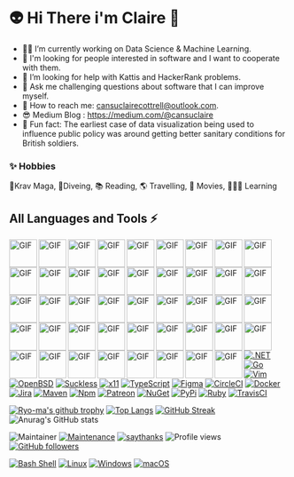 # 👽 Hi There i'm Claire 👋 



- 👩‍💻 I’m currently working on Data Science & Machine Learning.
- 👻 I'm looking for people interested in software and I want to cooperate with them.
- 💩 I’m looking for help with Kattis and HackerRank problems.
- 👀 Ask me challenging questions about software that I can improve myself.
- 👾 How to reach me: cansuclairecottrell@outlook.com.
- 😎 Medium Blog : https://medium.com/@cansuclaire
- 🤖 Fun fact: The earliest case of data visualization being used to influence public policy was around getting better sanitary conditions for British soldiers.

### ✨ Hobbies

🥋Krav Maga, 🤿Diveing, 📚 Reading, 🌎 Travelling, 🎥 Movies, 👩🏻‍🎓 Learning

## All Languages and Tools ⚡
<img align="left" alt="GIF" src="https://user-images.githubusercontent.com/97338597/234517868-a016836d-d5ae-4020-947d-aebe79292e60.png" width="50" height="50" /><img align="left" alt="GIF" src="https://user-images.githubusercontent.com/97338597/234518751-0da377c9-814f-485b-b8fa-afe8f846f28c.png" width="50" height="50" /><img align="left" alt="GIF" src="https://user-images.githubusercontent.com/97338597/234519423-30bf6f69-c02d-4f2b-acf1-08299a31c521.png" width="50" height="50" /><img align="left" alt="GIF" src="https://user-images.githubusercontent.com/97338597/234520686-ac1d725e-954e-432a-b72a-2f28af094f64.png" width="50" height="50" /><img align="left" alt="GIF" src="https://user-images.githubusercontent.com/97338597/234521029-639e118f-e144-468f-afde-3edd7127aacb.png" width="50" height="50" /><img align="left" alt="GIF" src="https://user-images.githubusercontent.com/97338597/234521487-5f6e4128-2d6a-49a8-8949-13efeca1f679.png" width="50" height="50" /><img align="left" alt="GIF" src="https://user-images.githubusercontent.com/97338597/234521816-aeecc3a6-f4d0-4b94-9ba5-5ef1230af8e6.png" width="50" height="50" /><img align="left" alt="GIF" src="https://user-images.githubusercontent.com/97338597/234522243-68b81eaa-4558-4190-9255-38376a0f78ba.png" width="50" height="50" /><img align="left" alt="GIF" src="https://user-images.githubusercontent.com/97338597/234522590-82499fea-459d-4b58-bb36-fa573fc98fdb.png" width="50" height="50" /><img align="left" alt="GIF" src="https://user-images.githubusercontent.com/97338597/234523027-d50a976b-a015-4cb4-bc13-f41c24e62a41.png" width="50" height="50" /><img align="left" alt="GIF" src="https://user-images.githubusercontent.com/97338597/234523458-11c7e374-8994-4152-b567-1d227847fe0e.png" width="50" height="50" /><img align="left" alt="GIF" src="https://user-images.githubusercontent.com/97338597/234523837-0c73f543-36ce-499e-8160-a49c987ace45.png" width="50" height="50" /><img align="left" alt="GIF" src="https://user-images.githubusercontent.com/97338597/234524332-e18992f3-205d-4a8b-ad68-f4fb6b5ea0e4.png" width="50" height="50" /><img align="left" alt="GIF" src="https://user-images.githubusercontent.com/97338597/234524788-eb4de68e-ae68-4b4e-8ca6-1e992a1e1637.png" width="50" height="50" /><img align="left" alt="GIF" src="https://user-images.githubusercontent.com/97338597/234525988-6b9f7b6b-a7eb-4161-85d3-713aea8221ed.png" width="50" height="50" /><img align="left" alt="GIF" src="https://user-images.githubusercontent.com/97338597/234525291-a16e2d15-006d-4e0e-b7bd-84cbd5d8a488.png" width="50" height="50" /><img align="left" alt="GIF" src="https://user-images.githubusercontent.com/97338597/234554583-060aaf4f-c8e8-4837-a465-e74465bd86c7.png" width="50" height="50" /><img align="left" alt="GIF" src="https://user-images.githubusercontent.com/97338597/234554108-e6910853-cfa5-490a-94be-6f2cbda57f6e.png" width="50" height="50" /><img align="left" alt="GIF" src="https://user-images.githubusercontent.com/97338597/234555205-d651ef16-2fc6-4417-ac5e-0da31f980a85.png" width="50" height="50" /><img align="left" alt="GIF" src="https://user-images.githubusercontent.com/97338597/234555789-fecaa6bc-f2da-4213-8710-75b4319ad592.png" width="50" height="50" /><img align="left" alt="GIF" src="https://user-images.githubusercontent.com/97338597/234556293-86b70131-04dd-4d2f-a6a9-42ce1f30ae9a.png" width="50" height="50" /><img align="left" alt="GIF" src="https://user-images.githubusercontent.com/97338597/234556698-e0882f42-38af-4950-84ff-30d23d24fb2d.png" width="50" height="50" /><img align="left" alt="GIF" src="https://user-images.githubusercontent.com/97338597/234558536-3a6e8897-94c1-40d6-83e6-78b0c1b95bfb.png" width="50" height="50" /><img align="left" alt="GIF" src="https://user-images.githubusercontent.com/97338597/234558976-306ef76f-bd29-421b-912b-d29cb0795ef5.png" width="50" height="50" /><img align="left" alt="GIF" src="https://user-images.githubusercontent.com/97338597/234559347-f3b9ec79-695e-45bd-9770-e0e971ef4164.png" width="50" height="50" /><img align="left" alt="GIF" src="https://user-images.githubusercontent.com/97338597/234559770-89776734-cc2a-46ae-9553-ba1e6c501e99.png" width="50" height="50" /><img align="left" alt="GIF" src="https://user-images.githubusercontent.com/97338597/234561292-cd5cfb07-b6aa-4468-937a-7792b80fb5a0.png" width="50" height="50" /><img align="left" alt="GIF" src="https://user-images.githubusercontent.com/97338597/234561745-d3bb0e38-f5f5-4b7b-a9dd-e257095a7347.png" width="50" height="50" /><img align="left" alt="GIF" src="https://user-images.githubusercontent.com/97338597/234562861-071c8eca-f642-4066-a618-a4959a5b209a.png" width="50" height="50" /><img align="left" alt="GIF" src="https://user-images.githubusercontent.com/97338597/234563318-ebc13107-f173-47e5-a78d-d0844a1a3484.png" width="50" height="50" /><img align="left" alt="GIF" src="https://user-images.githubusercontent.com/97338597/234563792-bb5aa30c-4da1-4960-bf1c-7b49cd6f79fc.png" width="50" height="50" /><img align="left" alt="GIF" src="https://user-images.githubusercontent.com/97338597/234565114-99e8584d-177b-42cf-90d9-de363f097c70.png" width="50" height="50" /><img align="left" alt="GIF" src="https://user-images.githubusercontent.com/97338597/234568749-be3015f1-04b8-491d-8086-47134ac973e6.png" width="50" height="50" /><img align="left" alt="GIF" src="https://user-images.githubusercontent.com/97338597/234567322-074834a9-d36d-4781-a375-d2a9a3461659.png" width="50" height="50" /><img align="left" alt="GIF" src="https://user-images.githubusercontent.com/97338597/234569337-cb06473c-4060-4b24-99b1-4d0bd41d8651.png" width="50" height="50" /><img align="left" alt="GIF" src="https://user-images.githubusercontent.com/97338597/234566553-c038cd2a-0741-4a26-8aec-ada8153db281.png" width="50" height="50" /><img align="left" alt="GIF" src="https://user-images.githubusercontent.com/97338597/234570998-7baa4c96-60ba-421e-b3dc-2de55d75e429.png" width="50" height="50" /><img align="left" alt="GIF" src="https://user-images.githubusercontent.com/97338597/234566039-b05f5340-ab7a-4c70-87de-b36c98a6e37f.png" width="50" height="50" /><img align="left" alt="GIF" src="https://user-images.githubusercontent.com/97338597/234576319-b1d84828-7466-49d3-bff8-a81f282eed63.png" width="50" height="50" /><img align="left" alt="GIF" src="https://user-images.githubusercontent.com/97338597/234578186-821a1d30-c4d1-4d1c-be0d-6892fccc88d4.png" width="50" height="50" /><img align="left" alt="GIF" src="https://user-images.githubusercontent.com/97338597/234579258-cf4e8ea6-eae8-4d67-a6b5-9a9dbd42188f.png" width="50" height="50" /><img align="left" alt="GIF" src="https://user-images.githubusercontent.com/97338597/234572309-dd56aa8f-7dd4-4b10-8253-40c3aff72d38.png" width="50" height="50" /><img align="left" alt="GIF" src="https://user-images.githubusercontent.com/97338597/234580065-78eba964-4aa0-45c1-b5e2-1d119ff2feec.png" width="50" height="50" /><img align="left" alt="GIF" src="https://user-images.githubusercontent.com/97338597/234582011-5d3cd9ae-3325-4300-9cdc-44e590780233.png" width="50" height="50" />
#
#
# 
# 
#
#
[![.NET](https://img.shields.io/badge/--512BD4?logo=.net&logoColor=ffffff)](https://dotnet.microsoft.com/) [![Go](https://img.shields.io/badge/--00ADD8?logo=go&logoColor=ffffff)](https://golang.org/) [![Vim](https://img.shields.io/badge/--019733?logo=vim)](https://www.vim.org/) [![OpenBSD](https://img.shields.io/badge/--F2CA30?logo=openbsd&logoColor=000000)](https://www.openbsd.org/) [![Suckless](https://img.shields.io/badge/--1177AA?logo=suckless)](https://suckless.org/) [![x11](https://img.shields.io/badge/--F28834?logo=x.org&logoColor=ffffff)](https://x.org/) [![TypeScript](https://img.shields.io/badge/--3178C6?logo=typescript&logoColor=ffffff)](https://www.typescriptlang.org/) [![Figma](https://img.shields.io/badge/--F24E1E?logo=figma&logoColor=ffffff)](https://www.figma.com/) [![CircleCI](https://badgen.net/badge/icon/circleci?icon=circleci&label)](https://https://circleci.com/) [![Docker](https://badgen.net/badge/icon/docker?icon=docker&label)](https://https://docker.com/) [![Jira](https://badgen.net/badge/icon/jira?icon=jira&label)](https://https://jira.com/) [![Maven](https://badgen.net/badge/icon/maven?icon=maven&label)](https://https://maven.apache.org/) [![Npm](https://badgen.net/badge/icon/npm?icon=npm&label)](https://https://npmjs.com/) [![Patreon](https://badgen.net/badge/icon/patreon?icon=patreon&label)](https://https://patron.com/) [![NuGet](https://badgen.net/badge/icon/nuget?icon=nuget&label)](https://https://nuget.org/)  [![PyPi](https://badgen.net/badge/icon/pypi?icon=pypi&label)](https://https://pypi.org/) [![Ruby](https://badgen.net/badge/icon/ruby?icon=ruby&label)](https://https://ruby-lang.org/) [![TravisCI](https://badgen.net/badge/icon/travis?icon=travis&label)](https://travis-ci.org)
  
  
   [![Ryo-ma's github trophy](https://github-profile-trophy.vercel.app/?username=cansuclaire&theme=outrun&row=1)](https://github.com/ryo-ma/github-profile-trophy)                                                                    [![Top Langs](https://github-readme-stats.vercel.app/api/top-langs/?username=cansuclaire&theme=midnight-purple&layout=compact)](https://github.com/cansuclaire/github-readme-stats)
   [![GitHub Streak](https://streak-stats.demolab.com/?user=cansuclaire&theme=chartreuse-dark)](https://git.io/streak-stats) 
![Anurag's GitHub stats](https://github-readme-stats.vercel.app/api?username=cansuclaire&theme=tokyonight&show_icons=true)

![Maintainer](https://img.shields.io/badge/cansuclairecottrell-linkedln-blue)
[![Maintenance](https://img.shields.io/badge/cansuclaire-instagram-red.svg)](https://bitbucket.org/lbesson/ansi-colors)
[![saythanks](https://img.shields.io/badge/cansuclaire-medium-ff69b4.svg)](https://saythanks.io/to/kennethreitz)
![Profile views](https://gpvc.arturio.dev/cansuclaire)
[![GitHub followers](https://img.shields.io/github/followers/cansuclaire.svg?style=social&label=Follow&maxAge=2592000)](https://github.com/cansuclaire?tab=followers)


[![Bash Shell](https://badges.frapsoft.com/bash/v1/bash.png?v=103)](https://github.com/ellerbrock/open-source-badges/)
[![Linux](https://svgshare.com/i/Zhy.svg)](https://svgshare.com/i/Zhy.svg)
[![Windows](https://svgshare.com/i/ZhY.svg)](https://svgshare.com/i/ZhY.svg)
[![macOS](https://svgshare.com/i/ZjP.svg)](https://svgshare.com/i/ZjP.svg)
